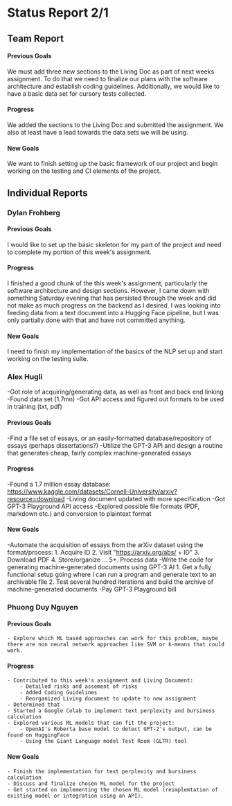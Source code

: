 # Status Report 2/1
## Team Report
#### Previous Goals
We must add three new sections to the Living Doc as part of next weeks assignment. To do that we need to finalize our plans with the software architecture and establish coding guidelines. Additionally, we would like to have a basic data set for cursory tests collected. 
#### Progress
We added the sections to the Living Doc and submitted the assignment. We also at least have a lead towards the data sets we will be using.
#### New Goals
We want to finish setting up the basic framework of our project and begin working on the testing and CI elements of the project.

## Individual Reports

### Dylan Frohberg
#### Previous Goals
I would like to set up the basic skeleton for my part of the project and need to complete my portion of this week's assignment.
#### Progress
I finished a good chunk of the this week's assignment, particularly the software architecture and design sections. However, I came down with something Saturday evening that has persisted through the week and did not make as much progress on the backend as I desired. I was looking into feeding data from a text document into a Hugging Face pipeline, but I was only partially done with that and have not committed anything.
#### New Goals
I need to finish my implementation of the basics of the NLP set up and start working on the testing suite.

### Alex Hugli
-Got role of acquiring/generating data, as well as front and back end linking
-Found data set (1.7mn)
-Got API access and figured out formats to be used in training (txt, pdf)

#### Previous Goals
-Find a file set of essays, or an easily-formatted database/repository of essays (perhaps dissertations?)
-Utilize the GPT-3 API and design a routine that generates cheap, fairly complex machine-generated essays
#### Progress
-Found a 1.7 million essay database: https://www.kaggle.com/datasets/Cornell-University/arxiv?resource=download
-Living document updated with more specification
-Got GPT-3 Playground API access
-Explored possible file formats (PDF, markdown etc.) and conversion to plaintext format
#### New Goals
-Automate the acquisition of essays from the arXiv dataset using the format/process: 
    1. Acquire ID
    2. Visit "https://arxiv.org/abs/ + ID"
    3. Download PDF
    4. Store/organize
    ...
    5+. Process data
-Write the code for generating machine-generated documents using GPT-3 AI
    1. Get a fully functional setup going where I can run a program and generate text to an archivable file
    2. Test several hundred iterations and build the archive of machine-generated documents
-Pay GPT-3 Playground bill

### Phuong Duy Nguyen

#### Previous Goals
    - Explore which ML based approaches can work for this problem, maybe there are non neural network approaches like SVM or k-means that could work.

#### Progress
    - Contributed to this week's assignment and Living Document:
        - Detailed risks and assement of risks
        - Added Coding Guidelines
        - Reorganized Living document to update to new assignment
    - Determined that 
    - Started a Google Colab to implement text perplexity and bursiness calculation
    - Explored various ML models that can fit the project:
        - OpenAI's Roberta base model to detect GPT-2's output, can be found on HuggingFace
        - Using the Giant Language model Test Room (GLTR) tool

#### New Goals
    - Finish the implementation for text perplexity and bursiness calculation
    - Discuss and finalize chosen ML model for the project
    - Get started on implementing the chosen ML model (reimplemtation of existing model or integration using an API).